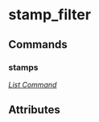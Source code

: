 <!-- Generated Document: Do not edit -->

# stamp_filter

## Commands

### stamps

*[List Command](/commands/general-usage/#list-commands)*

## Attributes